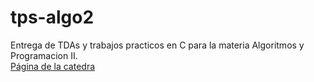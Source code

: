 # tps-algo2
Entrega de TDAs y trabajos practicos en C para la materia Algoritmos y Programacion II.\
[Página de la catedra](https://algoritmos-rw.github.io/algo2/)
